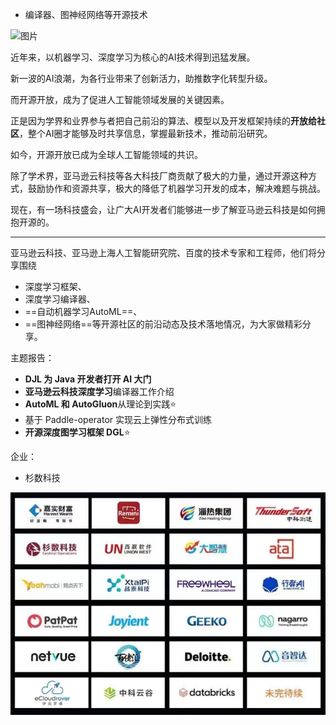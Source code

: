 - 编译器、图神经网络等开源技术



![图片](https://mmbiz.qpic.cn/mmbiz_jpg/KmXPKA19gWicwvU6DcOicGfyRXKrYwCLAmPMubRmjr2RbiclicqLiaSXJ4MmP8X8ds891k34HJ7ZsqIqrTFO0ayNs3Q/640?wx_fmt=jpeg&tp=webp&wxfrom=5&wx_lazy=1&wx_co=1)

近年来，以机器学习、深度学习为核心的AI技术得到迅猛发展。

新一波的AI浪潮，为各行业带来了创新活力，助推数字化转型升级。

而开源开放，成为了促进人工智能领域发展的关键因素。



正是因为学界和业界参与者把自己前沿的算法、模型以及开发框架持续的**开放给社区**，整个AI圈才能够及时共享信息，掌握最新技术，推动前沿研究。



如今，开源开放已成为全球人工智能领域的共识。

除了学术界，亚马逊云科技等各大科技厂商贡献了极大的力量，通过开源这种方式，鼓励协作和资源共享，极大的降低了机器学习开发的成本，解决难题与挑战。



现在，有一场科技盛会，让广大AI开发者们能够进一步了解亚马逊云科技是如何拥抱开源的。

---

亚马逊云科技、亚马逊上海人工智能研究院、百度的技术专家和工程师，他们将分享围绕

- 深度学习框架、
- 深度学习编译器、
- ==自动机器学习AutoML==、
- ==图神经网络==等开源社区的前沿动态及技术落地情况，为大家做精彩分享。



主题报告：

- **DJL 为 Java 开发者打开 AI 大门**
- **亚马逊云科技深度学习**编译器工作介绍
- **AutoML 和 AutoGluon**从理论到实践⭐
- 基于 Paddle-operator 实现云上弹性分布式训练
- **开源深度图学习框架 DGL**⭐





企业：

- 杉数科技

![image-20210423214009928](https://raw.githubusercontent.com/DaiDuncan/PicUploader/main/img2/20210423214010.png)